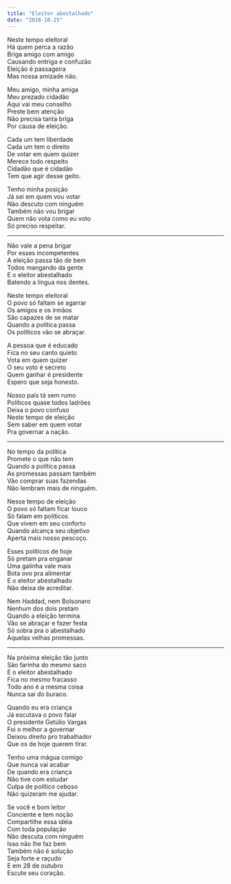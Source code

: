 ```yaml
---
title: "Eleitor abestalhado"
date: "2018-10-25"
---
```


Neste tempo eleitoral  
Há quem perca a razão  
Briga amigo com amigo  
Causando entriga e confuzão  
Eleição é passageira  
Mas nossa amizade não.  

Meu amigo, minha amiga  
Meu prezado cidadão  
Aqui vai meu conselho  
Preste bem atenção  
Não precisa tanta briga  
Por causa de eleição.  

Cada um tem liberdade  
Cada um tem o direito  
De votar em quem quizer  
Merece todo respeito  
Cidadão que é cidadão  
Tem que agir desse geito.  

Tenho minha posição  
Já sei em quem vou votar  
Não descuto com ninguém  
Também não vou brigar  
Quem não vota como eu voto  
Só preciso respeitar.  

---

Não vale a pena brigar  
Por esses incompetentes  
A eleição passa tão de bem  
Todos mangando da gente  
E o eleitor abestalhado  
Batendo a língua nos dentes.  

Neste tempo eleitoral  
O povo só faltam se agarrar  
Os amigos e os irmãos  
São capazes de se matar  
Quando a política passa  
Os políticos vão se abraçar.  

A pessoa que é educado  
Fica no seu canto quieto  
Vota em quem quizer  
O seu voto é secreto  
Quem ganhar é presidente  
Espero que seja honesto.  

Nosso país tá sem rumo  
Políticos quase todos ladrões  
Deixa o povo confuso  
Neste tempo de eleição  
Sem saber em quem votar  
Pra governar a nação.  

---

No tempo da política  
Promete o que não tem  
Quando a política passa  
As promessas passam também  
Vão comprar suas fazendas  
Não lembram mais de ninguém.  

Nesse tempo de eleição  
O povo só faltam ficar louco  
Só falam em políticos  
Que vivem em seu conforto  
Quando alcança seu objetivo  
Aperta mais nosso pescoço.  

Esses políticos de hoje  
Só pretam pra enganar  
Uma galinha vale mais  
Bota ovo pra alimentar  
E o eleitor abestalhado  
Não deixa de acreditar.  

Nem Haddad, nem Bolsonaro  
Nenhum dos dois pretam  
Quando a eleição termina  
Vão se abraçar e fazer festa  
Só sobra pra o abestalhado  
Aquelas velhas promessas.  

---

Na próxima eleição tão junto  
São farinha do mesmo saco  
E o eleitor abestalhado  
Fica no mesmo fracasso  
Todo ano é a mesma coisa  
Nunca sai do buraco.  

Quando eu era criança  
Já escutava o povo falar  
O presidente Getúlio Vargas  
Foi o melhor a governar  
Deixou direito pro trabalhador  
Que os de hoje querem tirar.  

Tenho uma mágua comigo  
Que nunca vai acabar  
De quando era criança  
Não tive com estudar  
Culpa de político ceboso  
Não quizeram me ajudar.  

Se você e bom leitor  
Conciente e tem noção  
Compartilhe essa idéia  
Com toda população  
Não descuta com ninguém  
Isso não lhe faz bem  
Também não é solução  
Seja forte e raçudo  
E em 28 de outubro  
Escute seu coração.

